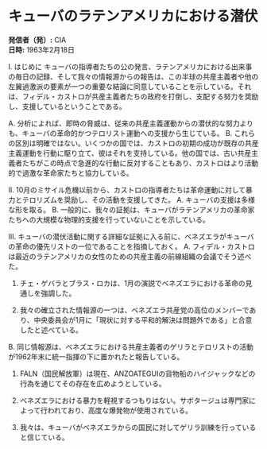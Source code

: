 # キューバのラテンアメリカにおける潜伏

**発信者（発）:** CIA  
**日時:** 1963年2月18日

I. はじめに
キューバの指導者たちの公の発言、ラテンアメリカにおける出来事の毎日の記録、そして我々の情報源からの報告は、この半球の共産主義者や他の左翼過激派の要素が一つの重要な結論に同意していることを示している。それは、フィデル・カストロが共産主義者たちの政府を打倒し、支配する努力を奨励し、支援しているということである。

A. 分析によれば、即時の脅威は、従来の共産主義運動からの潜伏的な努力よりも、キューバの革命的かつテロリスト運動への支援から生じている。
B. これらの区別は明確ではない。いくつかの国では、カストロの初期の成功が既存の共産主義運動を行動に駆り立て、彼はそれを支持している。他の国では、古い共産主義者たちがこの時点で急進的な行動に反対することもあり、カストロはより活動的で過激な革命家たちと協力している。

II. 10月のミサイル危機以前から、カストロの指導者たちは革命運動に対して暴力とテロリズムを奨励し、その活動を支援してきた。
A. キューバの支援は多様な形を取る。
B. 一般的に、我々の証拠は、キューバがラテンアメリカの革命家たちへの大規模な物理的支援を行っていないことを示している。

III. キューバの潜伏活動に関する詳細な証拠に入る前に、ベネズエラがキューバの革命の優先リストの一位であることを指摘しておく。
A. フィデル・カストロは最近のラテンアメリカの女性のための共産主義の前線組織の会議でそう述べた。

1. チェ・ゲバラとブラス・ロカは、1月の演説でベネズエラにおける革命の見通しを強調した。

2. 我々の確立された情報源の一つは、ベネズエラ共産党の高位のメンバーであり、中央委員会が1月に「現状に対する平和的解決は問題外である」と合意したと述べている。

B. 同じ情報源は、ベネズエラにおける共産主義者のゲリラとテロリストの活動が1962年末に統一指揮の下に置かれたと報告している。

1. FALN（国民解放軍）は現在、ANZOATEGUIの貨物船のハイジャックなどの行為を通じてその存在を広めようとしている。

2. ベネズエラにおける暴力を軽視するつもりはない。サボタージュは専門家によって行われており、高度な爆発物が使用されている。

3. 我々は、キューバがベネズエラからの国民に対してゲリラ訓練を行っていると信じている。